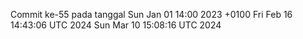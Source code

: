 Commit ke-55 pada tanggal Sun Jan 01 14:00 2023 +0100
Fri Feb 16 14:43:06 UTC 2024
Sun Mar 10 15:08:16 UTC 2024
